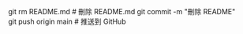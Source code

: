 git rm README.md           # 刪除 README.md
git commit -m "刪除 README"  
git push origin main       # 推送到 GitHub

